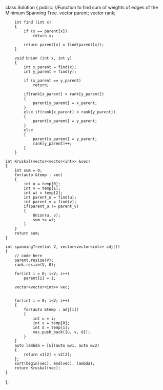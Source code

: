 class Solution
{
	public:
	//Function to find sum of weights of edges of the Minimum Spanning Tree.
	    vector<int> parent;
        vector<int> rank;
        
        int find (int x) 
        {
            if (x == parent[x]) 
                return x;
        
            return parent[x] = find(parent[x]);
        }
        
        void Union (int x, int y) 
        {
            int x_parent = find(x);
            int y_parent = find(y);
        
            if (x_parent == y_parent) 
                return;
        
            if(rank[x_parent] > rank[y_parent]) 
            {
                parent[y_parent] = x_parent;
            } 
            else if(rank[x_parent] < rank[y_parent]) 
            {
                parent[x_parent] = y_parent;
            } 
            else 
            {
                parent[x_parent] = y_parent;
                rank[y_parent]++;
            }
        }
    
    int Kruskal(vector<vector<int>> &vec) 
    {
        int sum = 0;
        for(auto &temp : vec) 
        {
            int u = temp[0];
            int v = temp[1];
            int wt = temp[2];
            int parent_u = find(u);
            int parent_v = find(v);
            if(parent_u != parent_v) 
            {
                Union(u, v);
                sum += wt;
            }
        }
        return sum;
    }

    int spanningTree(int V, vector<vector<int>> adj[])
    {
        // code here
        parent.resize(V);
	    rank.resize(V, 0);
        	    
	    for(int i = 0; i<V; i++)
	        parent[i] = i;

        vector<vector<int>> vec;
        
        
        for(int i = 0; i<V; i++) 
        {
            for(auto &temp : adj[i]) 
            {
                int u = i;
                int v = temp[0];
                int d = temp[1];
                vec.push_back({u, v, d});
            }
        }
        auto lambda = [&](auto &v1, auto &v2) 
        {
            return v1[2] < v2[2];
        };
        sort(begin(vec), end(vec), lambda);
        return Kruskal(vec);
    }
};